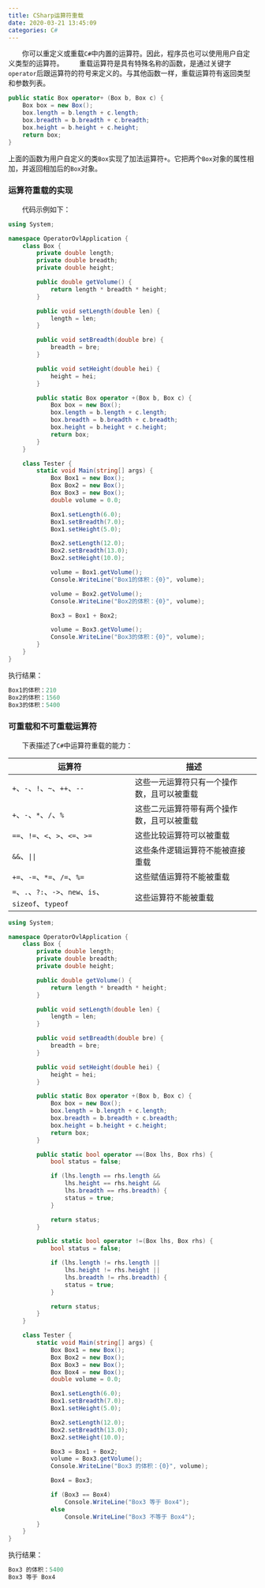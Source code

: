 ```yaml
---
title: CSharp运算符重载
date: 2020-03-21 13:45:09
categories: C#
---
```

&emsp;&emsp;你可以重定义或重载`C#`中内置的运算符。因此，程序员也可以使用用户自定义类型的运算符。<!--more-->
&emsp;&emsp;重载运算符是具有特殊名称的函数，是通过关键字`operator`后跟运算符的符号来定义的。与其他函数一样，重载运算符有返回类型和参数列表。

``` cs
public static Box operator+ (Box b, Box c) {
    Box box = new Box();
    box.length = b.length + c.length;
    box.breadth = b.breadth + c.breadth;
    box.height = b.height + c.height;
    return box;
}
```

上面的函数为用户自定义的类`Box`实现了加法运算符`+`。它把两个`Box`对象的属性相加，并返回相加后的`Box`对象。

### 运算符重载的实现

&emsp;&emsp;代码示例如下：

``` cs
using System;

namespace OperatorOvlApplication {
    class Box {
        private double length;
        private double breadth;
        private double height;

        public double getVolume() {
            return length * breadth * height;
        }

        public void setLength(double len) {
            length = len;
        }

        public void setBreadth(double bre) {
            breadth = bre;
        }

        public void setHeight(double hei) {
            height = hei;
        }

        public static Box operator +(Box b, Box c) {
            Box box = new Box();
            box.length = b.length + c.length;
            box.breadth = b.breadth + c.breadth;
            box.height = b.height + c.height;
            return box;
        }
    }

    class Tester {
        static void Main(string[] args) {
            Box Box1 = new Box();
            Box Box2 = new Box();
            Box Box3 = new Box();
            double volume = 0.0;

            Box1.setLength(6.0);
            Box1.setBreadth(7.0);
            Box1.setHeight(5.0);

            Box2.setLength(12.0);
            Box2.setBreadth(13.0);
            Box2.setHeight(10.0);

            volume = Box1.getVolume();
            Console.WriteLine("Box1的体积：{0}", volume);

            volume = Box2.getVolume();
            Console.WriteLine("Box2的体积：{0}", volume);

            Box3 = Box1 + Box2;

            volume = Box3.getVolume();
            Console.WriteLine("Box3的体积：{0}", volume);
        }
    }
}
```

执行结果：

``` cs
Box1的体积：210
Box2的体积：1560
Box3的体积：5400
```

### 可重载和不可重载运算符

&emsp;&emsp;下表描述了`C#`中运算符重载的能力：

运算符                                               | 描述
-----------------------------------------------------|-------
`+`、`-`、`!`、`~`、`++`、`--`                        | 这些一元运算符只有一个操作数，且可以被重载
`+`、`-`、`*`、`/`、`%`                               | 这些二元运算符带有两个操作数，且可以被重载
`==`、`!=`、`<`、`>`、`<=`、`>=`                      | 这些比较运算符可以被重载
`&&`、<code>&#124;&#124;</code>                      | 这些条件逻辑运算符不能被直接重载
`+=`、`-=`、`*=`、`/=`、`%=`                          | 这些赋值运算符不能被重载
`=`、`.`、`?:`、`->`、`new`、`is`、`sizeof`、`typeof` | 这些运算符不能被重载

``` cs
using System;

namespace OperatorOvlApplication {
    class Box {
        private double length;
        private double breadth;
        private double height;

        public double getVolume() {
            return length * breadth * height;
        }

        public void setLength(double len) {
            length = len;
        }

        public void setBreadth(double bre) {
            breadth = bre;
        }

        public void setHeight(double hei) {
            height = hei;
        }

        public static Box operator +(Box b, Box c) {
            Box box = new Box();
            box.length = b.length + c.length;
            box.breadth = b.breadth + c.breadth;
            box.height = b.height + c.height;
            return box;
        }

        public static bool operator ==(Box lhs, Box rhs) {
            bool status = false;

            if (lhs.length == rhs.length &&
                lhs.height == rhs.height &&
                lhs.breadth == rhs.breadth) {
                status = true;
            }

            return status;
        }

        public static bool operator !=(Box lhs, Box rhs) {
            bool status = false;

            if (lhs.length != rhs.length ||
                lhs.height != rhs.height ||
                lhs.breadth != rhs.breadth) {
                status = true;
            }

            return status;
        }
    }

    class Tester {
        static void Main(string[] args) {
            Box Box1 = new Box();
            Box Box2 = new Box();
            Box Box3 = new Box();
            Box Box4 = new Box();
            double volume = 0.0;

            Box1.setLength(6.0);
            Box1.setBreadth(7.0);
            Box1.setHeight(5.0);

            Box2.setLength(12.0);
            Box2.setBreadth(13.0);
            Box2.setHeight(10.0);

            Box3 = Box1 + Box2;
            volume = Box3.getVolume();
            Console.WriteLine("Box3 的体积：{0}", volume);

            Box4 = Box3;

            if (Box3 == Box4)
                Console.WriteLine("Box3 等于 Box4");
            else
                Console.WriteLine("Box3 不等于 Box4");
        }
    }
}
```

执行结果：

``` cs
Box3 的体积：5400
Box3 等于 Box4
```